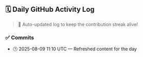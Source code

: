 ## 🗓️ Daily GitHub Activity Log

> 🤖 Auto-updated log to keep the contribution streak alive!

### ✅ Commits

- 🕒 2025-08-09 11:10 UTC — Refreshed content for the day

